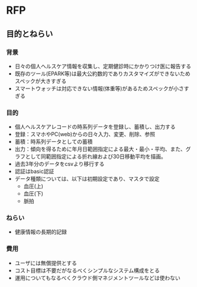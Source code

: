 # RFP

## 目的とねらい

### 背景

- 日々の個人ヘルスケア情報を収集し、定期健診時にかかりつけ医に報告する
- 既存のツール(EPARK等)は最大公約数的でありカスタマイズができないためスペックが大きすぎる
- スマートウォッチは対応できない情報(体重等)があるためスペックが小さすぎる

### 目的

- 個人ヘルスケアレコードの時系列データを登録し、蓄積し、出力する
- 登録：スマホやPC(web)からの日々入力、変更、削除、参照
- 蓄積：時系列データとしての蓄積
- 出力：傾向を得るために年月日範囲指定による最大・最小・平均、また、グラフとして同範囲指定による折れ線および30日移動平均を描画。
- 過去3年分のデータをcsvより移行する
- 認証はbasic認証
- データ種類については、以下は初期設定であり、マスタで設定
  - 血圧(上)
  - 血圧(下)
  - 脈拍

### ねらい

- 健康情報の長期的記録

### 費用

- ユーザには無償提供とする
- コスト目標は不要だがなるべくシンプルなシステム構成をとる
- 運用についてもなるべくクラウド側マネジメントツールなどは使わない